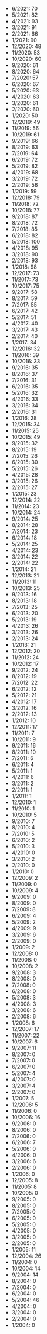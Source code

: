 *  6/2021: 70
*  5/2021: 82
*  4/2021: 93
*  3/2021: 91
*  2/2021: 66
*  1/2021: 90
*  12/2020: 48
*  11/2020: 53
*  10/2020: 60
*  9/2020: 61
*  8/2020: 64
*  7/2020: 57
*  6/2020: 67
*  5/2020: 63
*  4/2020: 63
*  3/2020: 61
*  2/2020: 60
*  1/2020: 50
*  12/2019: 49
*  11/2019: 56
*  10/2019: 61
*  9/2019: 66
*  8/2019: 63
*  7/2019: 64
*  6/2019: 72
*  5/2019: 82
*  4/2019: 68
*  3/2019: 72
*  2/2019: 56
*  1/2019: 59
*  12/2018: 79
*  11/2018: 72
*  10/2018: 77
*  9/2018: 87
*  8/2018: 72
*  7/2018: 85
*  6/2018: 82
*  5/2018: 100
*  4/2018: 95
*  3/2018: 90
*  2/2018: 93
*  1/2018: 98
*  12/2017: 73
*  11/2017: 73
*  10/2017: 75
*  9/2017: 58
*  8/2017: 59
*  7/2017: 55
*  6/2017: 42
*  5/2017: 51
*  4/2017: 40
*  3/2017: 43
*  2/2017: 40
*  1/2017: 34
*  12/2016: 32
*  11/2016: 39
*  10/2016: 33
*  9/2016: 35
*  8/2016: 37
*  7/2016: 31
*  6/2016: 35
*  5/2016: 32
*  4/2016: 33
*  3/2016: 34
*  2/2016: 31
*  1/2016: 28
*  12/2015: 34
*  11/2015: 25
*  10/2015: 49
*  9/2015: 32
*  8/2015: 19
*  7/2015: 26
*  6/2015: 30
*  5/2015: 26
*  4/2015: 28
*  3/2015: 26
*  2/2015: 27
*  1/2015: 23
*  12/2014: 22
*  11/2014: 23
*  10/2014: 24
*  9/2014: 25
*  8/2014: 28
*  7/2014: 23
*  6/2014: 18
*  5/2014: 25
*  4/2014: 23
*  3/2014: 22
*  2/2014: 22
*  1/2014: 21
*  12/2013: 21
*  11/2013: 11
*  10/2013: 25
*  9/2013: 16
*  8/2013: 18
*  7/2013: 25
*  6/2013: 20
*  5/2013: 19
*  4/2013: 26
*  3/2013: 26
*  2/2013: 24
*  1/2013: 21
*  12/2012: 20
*  11/2012: 24
*  10/2012: 17
*  9/2012: 24
*  8/2012: 19
*  7/2012: 22
*  6/2012: 12
*  5/2012: 21
*  4/2012: 17
*  3/2012: 16
*  2/2012: 13
*  1/2012: 10
*  12/2011: 17
*  11/2011: 7
*  10/2011: 9
*  9/2011: 16
*  8/2011: 10
*  7/2011: 6
*  6/2011: 4
*  5/2011: 1
*  4/2011: 6
*  3/2011: 2
*  2/2011: 1
*  1/2011: 1
*  12/2010: 1
*  11/2010: 1
*  10/2010: 5
*  9/2010: 7
*  8/2010: 4
*  7/2010: 5
*  6/2010: 2
*  5/2010: 3
*  4/2010: 0
*  3/2010: 2
*  2/2010: 0
*  1/2010: 0
*  12/2009: 2
*  11/2009: 0
*  10/2009: 4
*  9/2009: 0
*  8/2009: 0
*  7/2009: 8
*  6/2009: 4
*  5/2009: 2
*  4/2009: 9
*  3/2009: 6
*  2/2009: 0
*  1/2009: 2
*  12/2008: 0
*  11/2008: 0
*  10/2008: 2
*  9/2008: 3
*  8/2008: 0
*  7/2008: 0
*  6/2008: 0
*  5/2008: 3
*  4/2008: 3
*  3/2008: 6
*  2/2008: 6
*  1/2008: 6
*  12/2007: 17
*  11/2007: 22
*  10/2007: 6
*  9/2007: 11
*  8/2007: 0
*  7/2007: 0
*  6/2007: 0
*  5/2007: 4
*  4/2007: 0
*  3/2007: 4
*  2/2007: 0
*  1/2007: 5
*  12/2006: 5
*  11/2006: 0
*  10/2006: 16
*  9/2006: 0
*  8/2006: 0
*  7/2006: 0
*  6/2006: 7
*  5/2006: 0
*  4/2006: 0
*  3/2006: 6
*  2/2006: 0
*  1/2006: 0
*  12/2005: 8
*  11/2005: 8
*  10/2005: 0
*  9/2005: 0
*  8/2005: 0
*  7/2005: 0
*  6/2005: 0
*  5/2005: 0
*  4/2005: 0
*  3/2005: 0
*  2/2005: 0
*  1/2005: 11
*  12/2004: 26
*  11/2004: 0
*  10/2004: 14
*  9/2004: 14
*  8/2004: 0
*  7/2004: 0
*  6/2004: 0
*  5/2004: 46
*  4/2004: 0
*  3/2004: 0
*  2/2004: 0
*  1/2004: 0